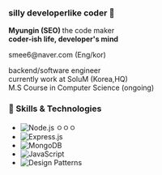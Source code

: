 ### silly developerlike coder 👋

<b>Myungin (SEO) </b> the code maker
<br>
<b>coder-ish life, developer's mind</b>
</p>
<p>
smee6@naver.com (Eng/kor)<br>
</p>
backend/software engineer <br>
currently work at SoluM (Korea,HQ) <br>
M.S Course in Computer Science (ongoing)

<br>

### 💼 Skills & Technologies
- ![Node.js](https://img.shields.io/badge/Node.js-green) ㅇㅇㅇ
- ![Express.js](https://img.shields.io/badge/Express.js-skyblue)
- ![MongoDB](https://img.shields.io/badge/MongoDB-brown)
- ![JavaScript](https://img.shields.io/badge/JavaScript-yellow)
- ![Design Patterns](https://img.shields.io/badge/Design%20Patterns-pink)
